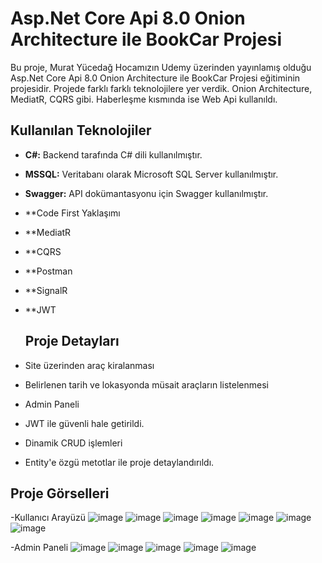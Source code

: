 # Asp.Net Core Api 8.0 Onion Architecture ile BookCar Projesi

Bu proje, Murat Yücedağ Hocamızın Udemy üzerinden yayınlamış olduğu Asp.Net Core Api 8.0 Onion Architecture ile BookCar Projesi eğitiminin projesidir. Projede farklı farklı teknolojilere yer verdik. Onion Architecture, 
MediatR, CQRS gibi. Haberleşme kısmında ise Web Api kullanıldı.



## Kullanılan Teknolojiler
- **C#:** Backend tarafında C# dili kullanılmıştır.
- **MSSQL:** Veritabanı olarak Microsoft SQL Server kullanılmıştır.
- **Swagger:** API dokümantasyonu için Swagger kullanılmıştır.
- **Code First Yaklaşımı
- **MediatR
- **CQRS
- **Postman
- **SignalR
- **JWT

  ## Proje Detayları
- Site üzerinden araç kiralanması
- Belirlenen tarih ve lokasyonda müsait araçların listelenmesi
- Admin Paneli
- JWT ile güvenli hale getirildi.
- Dinamik CRUD işlemleri
- Entity'e özgü metotlar ile proje detaylandırıldı.

 ## Proje Görselleri
-Kullanıcı Arayüzü
![image](https://github.com/Cihanmertpeker/CarBook/assets/119748061/3e162e81-c38b-408f-8ae5-8f28084303a6)
![image](https://github.com/Cihanmertpeker/CarBook/assets/119748061/1e496362-9f83-4834-bf68-ecd8e7a258e5)
![image](https://github.com/Cihanmertpeker/CarBook/assets/119748061/874b68e9-fd29-4eac-be0d-0d1873005087)
![image](https://github.com/Cihanmertpeker/CarBook/assets/119748061/a2cb3d59-008d-4934-b4ba-2ff038faf100)
![image](https://github.com/Cihanmertpeker/CarBook/assets/119748061/96fcd0a2-9fe4-47dd-9644-e675af98da6f)
![image](https://github.com/Cihanmertpeker/CarBook/assets/119748061/32164b06-aa25-4780-9d97-a68bbeb60f74)
![image](https://github.com/Cihanmertpeker/CarBook/assets/119748061/ed8b4104-8917-4cd9-a2c7-53292bc801fd)

-Admin Paneli
![image](https://github.com/Cihanmertpeker/CarBook/assets/119748061/75c47425-1eba-435b-be7f-aa41fc181a82)
![image](https://github.com/Cihanmertpeker/CarBook/assets/119748061/21abaa63-eda4-4653-91d2-a8f59f070e02)
![image](https://github.com/Cihanmertpeker/CarBook/assets/119748061/1aed3eaf-b563-451a-90ce-0c6183917142)
![image](https://github.com/Cihanmertpeker/CarBook/assets/119748061/60ec87a6-3422-48b3-8cc4-54d18178d000)
![image](https://github.com/Cihanmertpeker/CarBook/assets/119748061/23853078-a87a-4cf1-8e26-743f1fcf97af)

